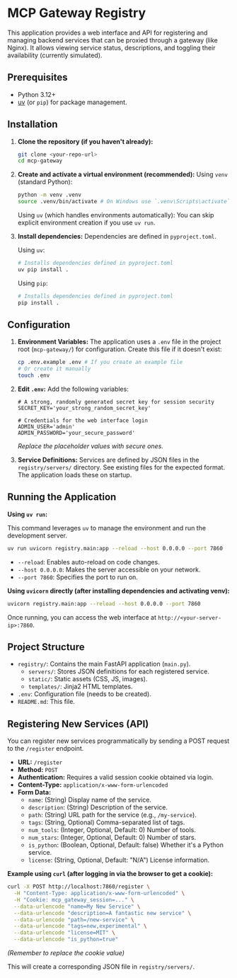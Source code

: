 # MCP Gateway Registry

This application provides a web interface and API for registering and managing backend services that can be proxied through a gateway (like Nginx). It allows viewing service status, descriptions, and toggling their availability (currently simulated).

## Prerequisites

*   Python 3.12+
*   [uv](https://github.com/astral-sh/uv) (or `pip`) for package management.

## Installation

1.  **Clone the repository (if you haven't already):**
    ```bash
    git clone <your-repo-url>
    cd mcp-gateway
    ```

2.  **Create and activate a virtual environment (recommended):**
    Using `venv` (standard Python):
    ```bash
    python -m venv .venv
    source .venv/bin/activate # On Windows use `.venv\Scripts\activate`
    ```
    Using `uv` (which handles environments automatically):
    You can skip explicit environment creation if you use `uv run`.

3.  **Install dependencies:** Dependencies are defined in `pyproject.toml`.

    Using `uv`:
    ```bash
    # Installs dependencies defined in pyproject.toml
    uv pip install .
    ```
    Using `pip`:
    ```bash
    # Installs dependencies defined in pyproject.toml
    pip install .
    ```

## Configuration

1.  **Environment Variables:** The application uses a `.env` file in the project root (`mcp-gateway/`) for configuration. Create this file if it doesn't exist:
    ```bash
    cp .env.example .env # If you create an example file
    # Or create it manually
    touch .env
    ```

2.  **Edit `.env`:** Add the following variables:
    ```dotenv
    # A strong, randomly generated secret key for session security
    SECRET_KEY='your_strong_random_secret_key'

    # Credentials for the web interface login
    ADMIN_USER='admin'
    ADMIN_PASSWORD='your_secure_password'
    ```
    *Replace the placeholder values with secure ones.*

3.  **Service Definitions:** Services are defined by JSON files in the `registry/servers/` directory. See existing files for the expected format. The application loads these on startup.

## Running the Application

**Using `uv run`:**

This command leverages `uv` to manage the environment and run the development server.

```bash
uv run uvicorn registry.main:app --reload --host 0.0.0.0 --port 7860
```
*   `--reload`: Enables auto-reload on code changes.
*   `--host 0.0.0.0`: Makes the server accessible on your network.
*   `--port 7860`: Specifies the port to run on.

**Using `uvicorn` directly (after installing dependencies and activating venv):**

```bash
uvicorn registry.main:app --reload --host 0.0.0.0 --port 7860
```

Once running, you can access the web interface at `http://<your-server-ip>:7860`.

## Project Structure

*   `registry/`: Contains the main FastAPI application (`main.py`).
    *   `servers/`: Stores JSON definitions for each registered service.
    *   `static/`: Static assets (CSS, JS, images).
    *   `templates/`: Jinja2 HTML templates.
*   `.env`: Configuration file (needs to be created).
*   `README.md`: This file.

## Registering New Services (API)

You can register new services programmatically by sending a POST request to the `/register` endpoint.

*   **URL:** `/register`
*   **Method:** `POST`
*   **Authentication:** Requires a valid session cookie obtained via login.
*   **Content-Type:** `application/x-www-form-urlencoded`
*   **Form Data:**
    *   `name`: (String) Display name of the service.
    *   `description`: (String) Description of the service.
    *   `path`: (String) URL path for the service (e.g., `/my-service`).
    *   `tags`: (String, Optional) Comma-separated list of tags.
    *   `num_tools`: (Integer, Optional, Default: 0) Number of tools.
    *   `num_stars`: (Integer, Optional, Default: 0) Number of stars.
    *   `is_python`: (Boolean, Optional, Default: false) Whether it's a Python service.
    *   `license`: (String, Optional, Default: "N/A") License information.

**Example using `curl` (after logging in via the browser to get a cookie):**

```bash
curl -X POST http://localhost:7860/register \
  -H "Content-Type: application/x-www-form-urlencoded" \
  -H "Cookie: mcp_gateway_session=..." \
  --data-urlencode "name=My New Service" \
  --data-urlencode "description=A fantastic new service" \
  --data-urlencode "path=/new-service" \
  --data-urlencode "tags=new,experimental" \
  --data-urlencode "license=MIT" \
  --data-urlencode "is_python=true"
```

*(Remember to replace the cookie value)*

This will create a corresponding JSON file in `registry/servers/`. 